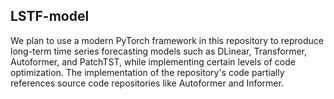 ## LSTF-model

We plan to use a modern PyTorch framework in this repository to reproduce long-term time series forecasting models such as DLinear, Transformer, Autoformer, and PatchTST, while implementing certain levels of code optimization. The implementation of the repository's code partially references source code repositories like Autoformer and Informer.